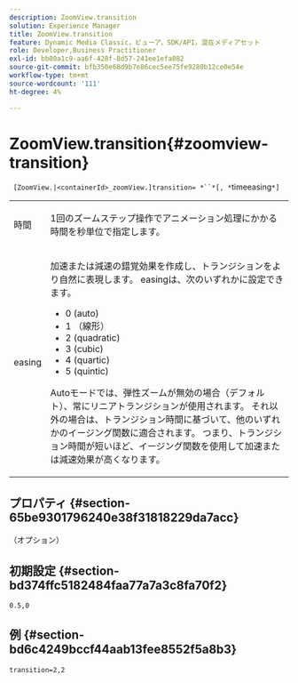 ```yaml
---
description: ZoomView.transition
solution: Experience Manager
title: ZoomView.transition
feature: Dynamic Media Classic，ビューア，SDK/API，混在メディアセット
role: Developer,Business Practitioner
exl-id: bb00a1c9-aa6f-428f-8d57-241ee1efa082
source-git-commit: bfb350e68d9b7e86cec5ee75fe9280b12ce0e54e
workflow-type: tm+mt
source-wordcount: '111'
ht-degree: 4%

---
```


# ZoomView.transition{#zoomview-transition}

` [ZoomView.|<containerId>_zoomView.]transition= *``*[, *`timeeasing`*]`

<table id="table_9E7BB12BF371419F88DD4D24EF04632C"> 
 <tbody> 
  <tr> 
   <td colname="col1"> <p> <span class="codeph"><span class="varname"> 時間</span></span> </p> </td> 
   <td colname="col2"> <p> 1回のズームステップ操作でアニメーション処理にかかる時間を秒単位で指定します。 </p> </td> 
  </tr> 
  <tr> 
   <td colname="col1"> <p> <span class="codeph"><span class="varname"> easing</span></span> </p> </td> 
   <td colname="col2"> <p> 加速または減速の錯覚効果を作成し、トランジションをより自然に表現します。 easingは、次のいずれかに設定できます。 </p> <p> 
     <ul id="ul_DA0D1CF2F2484410BFCCACA86661702E"> 
      <li id="li_93A2D53A53314D9594CEDC9EB20381D4">0 (auto) </li> 
      <li id="li_AD6A1F03DE544959BC4AA0DD97494F8C"> 1 （線形） </li> 
      <li id="li_816A3CE796E3415B9650DDA204412A6A"> 2 (quadratic) </li> 
      <li id="li_EF00BF6CA2AA48FEB54015FFBA9F8DD4"> 3 (cubic) </li> 
      <li id="li_F3CB7F0821AF489C84A0CA155F5031A2"> 4 (quartic) </li> 
      <li id="li_F5B844DAF4CC453CA58BF09A660D139F"> 5 (quintic) </li> 
     </ul> </p> <p>Autoモードでは、弾性ズームが無効の場合（デフォルト）、常にリニアトランジションが使用されます。 それ以外の場合は、トランジション時間に基づいて、他のいずれかのイージング関数に適合されます。 つまり、トランジション時間が短いほど、イージング関数を使用して加速または減速効果が高くなります。 </p> </td> 
  </tr> 
 </tbody> 
</table>

## プロパティ {#section-65be9301796240e38f31818229da7acc}

（オプション）

## 初期設定 {#section-bd374ffc5182484faa77a7a3c8fa70f2}

`0.5,0`

## 例 {#section-bd6c4249bccf44aab13fee8552f5a8b3}

`transition=2,2`
